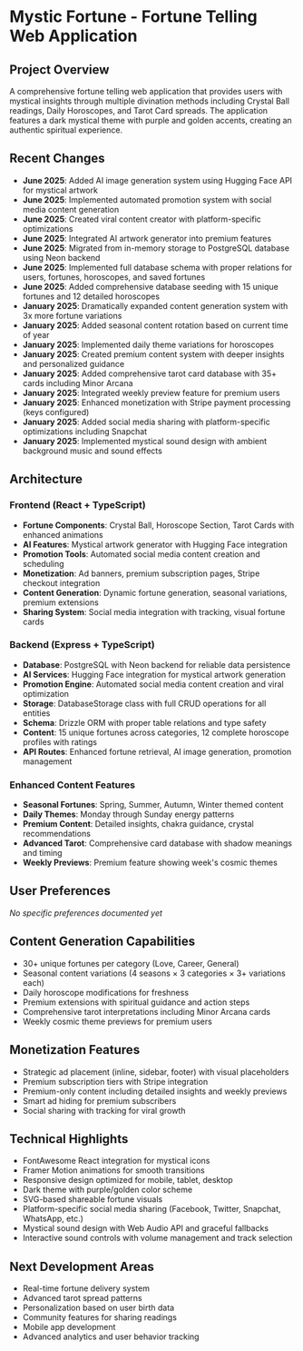 # Mystic Fortune - Fortune Telling Web Application

## Project Overview
A comprehensive fortune telling web application that provides users with mystical insights through multiple divination methods including Crystal Ball readings, Daily Horoscopes, and Tarot Card spreads. The application features a dark mystical theme with purple and golden accents, creating an authentic spiritual experience.

## Recent Changes
- **June 2025**: Added AI image generation system using Hugging Face API for mystical artwork
- **June 2025**: Implemented automated promotion system with social media content generation
- **June 2025**: Created viral content creator with platform-specific optimizations
- **June 2025**: Integrated AI artwork generator into premium features
- **June 2025**: Migrated from in-memory storage to PostgreSQL database using Neon backend
- **June 2025**: Implemented full database schema with proper relations for users, fortunes, horoscopes, and saved fortunes
- **June 2025**: Added comprehensive database seeding with 15 unique fortunes and 12 detailed horoscopes
- **January 2025**: Dramatically expanded content generation system with 3x more fortune variations
- **January 2025**: Added seasonal content rotation based on current time of year
- **January 2025**: Implemented daily theme variations for horoscopes
- **January 2025**: Created premium content system with deeper insights and personalized guidance
- **January 2025**: Added comprehensive tarot card database with 35+ cards including Minor Arcana
- **January 2025**: Integrated weekly preview feature for premium users
- **January 2025**: Enhanced monetization with Stripe payment processing (keys configured)
- **January 2025**: Added social media sharing with platform-specific optimizations including Snapchat
- **January 2025**: Implemented mystical sound design with ambient background music and sound effects

## Architecture
### Frontend (React + TypeScript)
- **Fortune Components**: Crystal Ball, Horoscope Section, Tarot Cards with enhanced animations
- **AI Features**: Mystical artwork generator with Hugging Face integration
- **Promotion Tools**: Automated social media content creation and scheduling
- **Monetization**: Ad banners, premium subscription pages, Stripe checkout integration
- **Content Generation**: Dynamic fortune generation, seasonal variations, premium extensions
- **Sharing System**: Social media integration with tracking, visual fortune cards

### Backend (Express + TypeScript)
- **Database**: PostgreSQL with Neon backend for reliable data persistence
- **AI Services**: Hugging Face integration for mystical artwork generation
- **Promotion Engine**: Automated social media content creation and viral optimization
- **Storage**: DatabaseStorage class with full CRUD operations for all entities
- **Schema**: Drizzle ORM with proper table relations and type safety
- **Content**: 15 unique fortunes across categories, 12 complete horoscope profiles with ratings
- **API Routes**: Enhanced fortune retrieval, AI image generation, promotion management

### Enhanced Content Features
- **Seasonal Fortunes**: Spring, Summer, Autumn, Winter themed content
- **Daily Themes**: Monday through Sunday energy patterns
- **Premium Content**: Detailed insights, chakra guidance, crystal recommendations
- **Advanced Tarot**: Comprehensive card database with shadow meanings and timing
- **Weekly Previews**: Premium feature showing week's cosmic themes

## User Preferences
*No specific preferences documented yet*

## Content Generation Capabilities
- 30+ unique fortunes per category (Love, Career, General)
- Seasonal content variations (4 seasons × 3 categories × 3+ variations each)
- Daily horoscope modifications for freshness
- Premium extensions with spiritual guidance and action steps
- Comprehensive tarot interpretations including Minor Arcana cards
- Weekly cosmic theme previews for premium users

## Monetization Features
- Strategic ad placement (inline, sidebar, footer) with visual placeholders
- Premium subscription tiers with Stripe integration
- Premium-only content including detailed insights and weekly previews
- Smart ad hiding for premium subscribers
- Social sharing with tracking for viral growth

## Technical Highlights
- FontAwesome React integration for mystical icons
- Framer Motion animations for smooth transitions
- Responsive design optimized for mobile, tablet, desktop
- Dark theme with purple/golden color scheme
- SVG-based shareable fortune visuals
- Platform-specific social media sharing (Facebook, Twitter, Snapchat, WhatsApp, etc.)
- Mystical sound design with Web Audio API and graceful fallbacks
- Interactive sound controls with volume management and track selection

## Next Development Areas
- Real-time fortune delivery system
- Advanced tarot spread patterns
- Personalization based on user birth data
- Community features for sharing readings
- Mobile app development
- Advanced analytics and user behavior tracking
